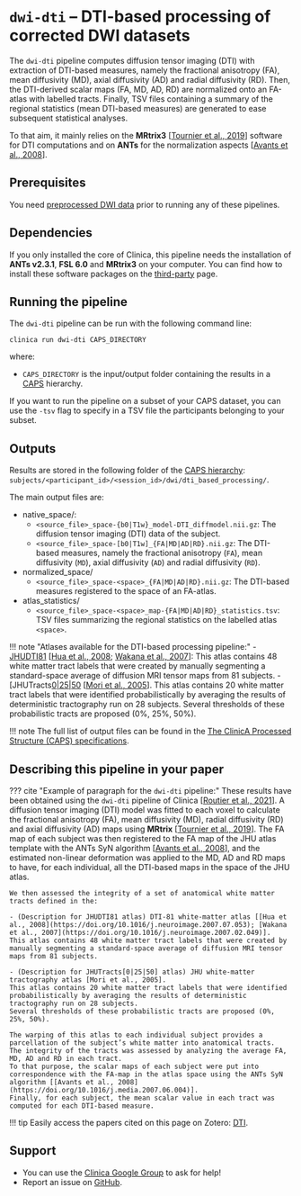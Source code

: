 <!-- markdownlint-disable MD007 MD046 -->
# `dwi-dti` – DTI-based processing of corrected DWI datasets

The `dwi-dti` pipeline computes diffusion tensor imaging (DTI) with extraction of DTI-based measures, namely the fractional anisotropy (FA), mean diffusivity (MD), axial diffusivity (AD) and radial diffusivity (RD).
Then, the DTI-derived scalar maps (FA, MD, AD, RD) are normalized onto an FA-atlas with labelled tracts.
Finally, TSV files containing a summary of the regional statistics (mean DTI-based measures) are generated to ease subsequent statistical analyses.

To that aim, it mainly relies on the **MRtrix3** [[Tournier et al., 2019](https://doi.org/10.1016/j.neuroimage.2019.116137)] software for DTI computations and on **ANTs** for the normalization aspects [[Avants et al., 2008](https://doi.org/10.1016/j.media.2007.06.004)].

## Prerequisites

You need [preprocessed DWI data](../DWI_Preprocessing) prior to running any of these pipelines.

## Dependencies
<!-- If you installed the docker image of Clinica, nothing is required.-->

If you only installed the core of Clinica, this pipeline needs the installation of
**ANTs v2.3.1**, **FSL 6.0** and **MRtrix3** on your computer.
You can find how to install these software packages on the [third-party](../../Third-party) page.

## Running the pipeline

The `dwi-dti` pipeline can be run with the following command line:

```Text
clinica run dwi-dti CAPS_DIRECTORY
```

where:

- `CAPS_DIRECTORY` is the input/output folder containing the results in a [CAPS](../../CAPS/Introduction) hierarchy.

If you want to run the pipeline on a subset of your CAPS dataset, you can use the `-tsv` flag to specify in a TSV file the participants belonging to your subset.

## Outputs

Results are stored in the following folder of the
[CAPS hierarchy](../../CAPS/Specifications/#dwi-dti-dti-based-processing-of-corrected-dwi-datasets):
`subjects/<participant_id>/<session_id>/dwi/dti_based_processing/`.

The main output files are:

- native_space/:
    - `<source_file>_space-{b0|T1w}_model-DTI_diffmodel.nii.gz`:
    The diffusion tensor imaging (DTI) data of the subject.
    - `<source_file>_space-[b0|T1w]_{FA|MD|AD|RD}.nii.gz`:
    The DTI-based measures, namely the fractional anisotropy (`FA`), mean diffusivity (`MD`), axial diffusivity (`AD`) and radial diffusivity (`RD`).
- normalized_space/
    - `<source_file>_space-<space>_{FA|MD|AD|RD}.nii.gz`:
    The DTI-based measures registered to the space of an FA-atlas.
- atlas_statistics/
    - `<source_file>_space-<space>_map-{FA|MD|AD|RD}_statistics.tsv`:
    TSV files summarizing the regional statistics on the labelled atlas `<space>`.

!!! note "Atlases available for the DTI-based processing pipeline:"
    - [JHUDTI81](https://fsl.fmrib.ox.ac.uk/fsl/fslwiki/Atlases)
    [[Hua et al., 2008](https://doi.org/10.1016/j.neuroimage.2007.07.053);
    [Wakana et al., 2007](https://doi.org/10.1016/j.neuroimage.2007.02.049)]:
    This atlas contains 48 white matter tract labels that were created by manually segmenting a standard-space average of diffusion MRI tensor maps from 81 subjects.
    - [JHUTracts[0|25|50](https://fsl.fmrib.ox.ac.uk/fsl/fslwiki/Atlases)
    [[Mori et al., 2005](https://www.elsevier.com/books/mri-atlas-of-human-white-matter/mori/978-0-444-51741-8)].
    This atlas contains 20 white matter tract labels that were identified probabilistically by averaging the results of deterministic tractography run on 28 subjects.
    Several thresholds of these probabilistic tracts are proposed (0%, 25%, 50%).

!!! note
    The full list of output files can be found in the [The ClinicA Processed Structure (CAPS) specifications](../../CAPS/Specifications/#dwi-dti-dti-based-processing-of-corrected-dwi-datasets).

## Describing this pipeline in your paper

??? cite "Example of paragraph for the `dwi-dti` pipeline:"
    These results have been obtained using the `dwi-dti` pipeline of Clinica
    [[Routier et al., 2021](https://doi.org/10.3389/fninf.2021.689675)].
    A diffusion tensor imaging (DTI) model was fitted to each voxel to calculate the fractional anisotropy (FA), mean diffusivity (MD), radial diffusivity (RD) and axial diffusivity (AD) maps using **MRtrix** [[Tournier et al., 2019](https://doi.org/10.1016/j.neuroimage.2019.116137)].
    The FA map of each subject was then registered to the FA map of the JHU atlas template with the ANTs SyN algorithm [[Avants et al., 2008](https://doi.org/10.1016/j.media.2007.06.004)], and the estimated non-linear deformation was applied to the MD, AD and RD maps to have, for each individual, all the DTI-based maps in the space of the JHU atlas.

    We then assessed the integrity of a set of anatomical white matter tracts defined in the:

    - (Description for JHUDTI81 atlas) DTI-81 white-matter atlas [[Hua et al., 2008](https://doi.org/10.1016/j.neuroimage.2007.07.053); [Wakana et al., 2007](https://doi.org/10.1016/j.neuroimage.2007.02.049)].
    This atlas contains 48 white matter tract labels that were created by manually segmenting a standard-space average of diffusion MRI tensor maps from 81 subjects.

    - (Description for JHUTracts[0|25|50] atlas) JHU white-matter tractography atlas [Mori et al., 2005].
    This atlas contains 20 white matter tract labels that were identified probabilistically by averaging the results of deterministic tractography run on 28 subjects.
    Several thresholds of these probabilistic tracts are proposed (0%, 25%, 50%).

    The warping of this atlas to each individual subject provides a parcellation of the subject’s white matter into anatomical tracts.
    The integrity of the tracts was assessed by analyzing the average FA, MD, AD and RD in each tract.
    To that purpose, the scalar maps of each subject were put into correspondence with the FA-map in the atlas space using the ANTs SyN algorithm [[Avants et al., 2008](https://doi.org/10.1016/j.media.2007.06.004)].
    Finally, for each subject, the mean scalar value in each tract was computed for each DTI-based measure.

!!! tip
    Easily access the papers cited on this page on Zotero: [DTI](https://www.zotero.org/groups/2240070/clinica_aramislab/items/collectionKey/9URIGJNJ).

## Support

- You can use the [Clinica Google Group](https://groups.google.com/forum/#!forum/clinica-user) to ask for help!
- Report an issue on [GitHub](https://github.com/aramis-lab/clinica/issues).
